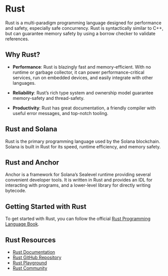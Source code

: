 # Rust

Rust is a multi-paradigm programming language designed for performance and safety, especially safe concurrency. Rust is syntactically similar to C++, but can guarantee memory safety by using a borrow checker to validate references.

## Why Rust?

- **Performance**: Rust is blazingly fast and memory-efficient. With no runtime or garbage collector, it can power performance-critical services, run on embedded devices, and easily integrate with other languages.

- **Reliability**: Rust’s rich type system and ownership model guarantee memory-safety and thread-safety.

- **Productivity**: Rust has great documentation, a friendly compiler with useful error messages, and top-notch tooling.

## Rust and Solana

Rust is the primary programming language used by the Solana blockchain. Solana is built in Rust for its speed, runtime efficiency, and memory safety.

## Rust and Anchor

Anchor is a framework for Solana’s Sealevel runtime providing several convenient developer tools. It is written in Rust and provides an IDL for interacting with programs, and a lower-level library for directly writing bytecode.

## Getting Started with Rust

To get started with Rust, you can follow the official [Rust Programming Language Book](https://doc.rust-lang.org/book/).

## Rust Resources

- [Rust Documentation](https://doc.rust-lang.org/)
- [Rust GitHub Repository](https://github.com/rust-lang/rust)
- [Rust Playground](https://play.rust-lang.org/)
- [Rust Community](https://www.rust-lang.org/community)